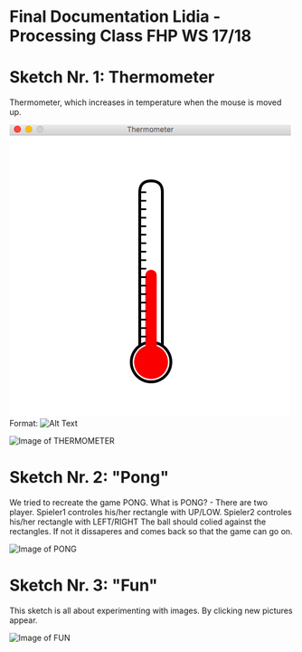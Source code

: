 # Final Documentation Lidia - Processing Class FHP WS 17/18

# Sketch Nr. 1: Thermometer
Thermometer, which increases in temperature when the mouse is moved up.


![GitHub Logo](Thermometer.png)
Format: ![Alt Text](url)

![Image of THERMOMETER](https://octodex.github.com/images/THERMOMETER.png)

# Sketch Nr. 2: "Pong"
 We tried to recreate the game PONG.
 What is PONG? - There are two player. Spieler1 controles his/her rectangle with UP/LOW. 
 Spieler2 controles his/her rectangle with LEFT/RIGHT
 The ball should colied against the rectangles. If not it dissaperes and comes back 
 so that the game can go on. 

![Image of PONG](https://octodex.github.com/images/PONG.png)

# Sketch Nr. 3: "Fun"
This sketch is all about experimenting with images. By clicking new pictures appear. 

![Image of FUN](https://octodex.github.com/images/FUN.png)
